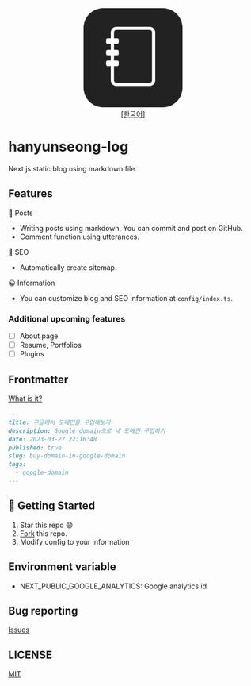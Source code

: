 <div align="center">
  <img src="./assets/logo.png" width="200px" />
  <div>
    <a href="./README.ko.md">[한국어]</a>
  </div>
</div>

# hanyunseong-log

Next.js static blog using markdown file.

## Features

📝 Posts

- Writing posts using markdown, You can commit and post on GitHub.
- Comment function using utterances.

🔎 SEO

- Automatically create sitemap.

😀 Information

- You can customize blog and SEO information at `config/index.ts`.

### Additional upcoming features

- [ ] About page
- [ ] Resume, Portfolios
- [ ] Plugins

## Frontmatter

[What is it?](https://mdxjs.com/guides/frontmatter/)

```md
---
title: 구글에서 도메인을 구입해보자
description: Google domain으로 내 도메인 구입하기
date: 2023-03-27 22:16:48
published: true
slug: buy-domain-in-google-domain
tags:
  - google-domain
---
```

## 🚀 Getting Started

1. Star this repo 😄
2. [Fork](https://github.com/hanyunseong/hanyunseong-log-v2/fork) this repo.
3. Modify config to your information

## Environment variable

- NEXT_PUBLIC_GOOGLE_ANALYTICS: Google analytics id

## Bug reporting

[Issues](https://github.com/hanyunseong/hanyunseong-log-v2/issues)

## LICENSE

[MIT](./LICENSE)
